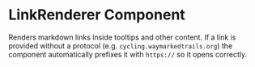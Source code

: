 # LinkRenderer Component

Renders markdown links inside tooltips and other content. If a link is provided
without a protocol (e.g. `cycling.waymarkedtrails.org`) the component
automatically prefixes it with `https://` so it opens correctly.
